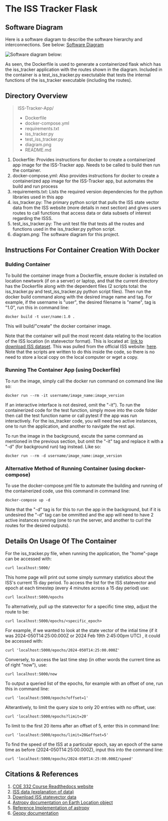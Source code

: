 # The ISS Tracker Flask

## Software Diagram
Here is a software diagram to describe the software hierarchy and interconnections. See below:
[Software Diagram](diagram.png)

<picture>
 <img alt="Software diagram below: " src="https://github.com/DraconicRL-UT/COE-332/blob/main/homework05/diagram.png">
</picture>

As seen, the Dockerfile is used to generate a containerized flask
which has the iss_tracker application with the routes shown in the
diagram. Included in the container is a test_iss_tracker.py
exectutable that tests the internal functions of the iss_tracker
executable (including the routes).

## Directory Overview
> ISS-Tracker-App/
> - Dockerfile
> - docker-compose.yml
> - requirements.txt
> - iss_tracker.py
> - test_iss_tracker.py
> - diagram.png
> - README.md

1. Dockerfile: Provides instructions for docker to create a 
containerized app image for the ISS-Tracker app. Needs to be called to
build then run the container.
2. docker-compose.yml: Also provides instructions for docker to create
a containerized app image for the ISS-Tracker app, but automates the
build and run process
3. requirements.txt: Lists the required version dependencies for the 
python libraries used in this app
4. iss_tracker.py: The primary python script that pulls the ISS state
vector data from the ISS website (more details in next section) and 
gives users routes to call functions that access data or data subsets of interest regarding the ISSS.
5. test_iss_tracker.py: The unit test file that tests all the routes 
and functions used in the iss_tracker.py python script.
6. diagram.png: The software diagram for this project.

## Instructions For Container Creation With Docker
### Bulding Container
To build the container image from a Dockerfile, ensure docker is 
installed on location newtwork (if on a server) or laptop, and that
the current directory has the Dockerfile along with the dependent 
files (2 scripts total: the iss_tracker.py and test_iss_tracker.py
python script files). Then run the docker build command along with the
desired image name and tag. For example, if the username is "user",
the desired filename is "name", tag is "1.0", run this in command 
line: 
``` 
docker build -t user/name:1.0 .
``` 
This will build/"create" the docker container image. 

Note that the container will pull the most recent data relating to the
location of the ISS location (in statevector format). This is located
at: [link to download ISS dataset](https://nasa-public-data.s3.amazonaws.com/iss-coords/current/ISS_OEM/ISS.OEM_J2K_EPH.xml). This was 
pulled from the official ISS website: [here](https://spotthestation.nasa.gov/trajectory_data.cfm). Note that the scripts are written to do 
this inside the code, so there is no need to store a local copy on the
local computer or wget a copy. 

### Running The Container App (using Dockerfile)
To run the image, simply call the docker run command on command line
like so: 
```
docker run --rm -it username/image_name:image_version
```
If an interactive interface is not desired, omit the "-it"). To run 
the containerized code for the test function, simply move into the 
code folder then call the test function name or call pytest if the app
was run interactively. For the iss_tracker code, you will need two 
active instances, one to run the application, and another to navigate
the rest api. 

To run the image in the background, excute the same command as 
mentioned in the previous section, but omit the "-it" tag and replace
it with a "-d" (for background run) tag instead. Like so:
```
docker run --rm -d username/image_name:image_version
```

### Alternative Method of Running Container (using docker-compose)
To use the docker-compose.yml file to automate the building and 
running of the containerized code, use this command in command line:
```
docker-compose up -d
```
Note that the "-d" tag is for this to run the app in the background,
but if it is undesired the "-d" tag can be ommitted and the app will
need to have 2 active instances running (one to run the server, and 
another to curl the routes for the desired outputs). 

## Details On Usage Of The Container
For the iss_tracker.py file, when running the application, the 
"home"-page can be accessed with:
```
curl localhost:5000/
```
This home page will print out some simply summary statistics about the ISS's current 15 day period. To access the list for the ISS statevector and epoch at each timestep (every 4 minutes across a 15 day period)
use:
```
curl localhost:5000/epochs
```
To alternatively, pull up the statevector for a specific time step, 
adjust the route to be:
``` 
curl localhost:5000/epochs/<specific_epoch>
```
For example, if we wanted to look at the state vector of the intial 
time (if it was 2024-050T14:25:00.000Z or 2024 Feb 19th 2:45:00pm UTC)
, it could be accessed with: 
```
curl 'localhost:5000/epochs/2024-050T14:25:00.000Z'
``` 
Conversely, to access the last time step (in other words the current 
time as of right "now"), use: 
```
curl localhost:5000/now
```
To output a queried list of the epochs, for example with an offset of one, run this in command line: 
```
curl 'localhost:5000/epochs?offset=1'
```
Alterantively, to limit the query size to only 20 entries with no 
offset, use: 
```
curl 'localhost:5000/epochs?limit=20'
```
To limit to the first 20 items after an offset of 5, enter this in 
command line: 
```
curl 'localhost:5000/epochs/limit=20&offset=5'
```
To find the speed of the ISS at a particular epoch, say an epoch of 
the same time as before (2024-050T14:25:00.000Z), input this into 
the command line: 
```
curl 'localhost:5000/epochs/2024-050T14:25:00.000Z/speed'
```

## Citations & References
1. [COE 332 Course Readthedocs website](https://coe-332-sp24.readthedocs.io/en/latest/homework/midterm.html)
2. [ISS data (explanation of data)](https://spotthestation.nasa.gov/trajectory_data.cfm)
3. [Download ISS statevector data](https://nasa-public-data.s3.amazonaws.com/iss-coords/current/ISS_OEM/ISS.OEM_J2K_EPH.xml)
4. [Astropy documentation on Earth Location object](https://docs.astropy.org/en/stable/api/astropy.coordinates.EarthLocation.html)
5. [Reference Implementation of astropy](https://stackoverflow.com/questions/78097446/how-do-i-use-astropy-to-transform-coordinates-from-j2000-to-lat-lon-and-altitu)
6. [Geopy documentation](https://geopy.readthedocs.io/en/stable/#installation)



